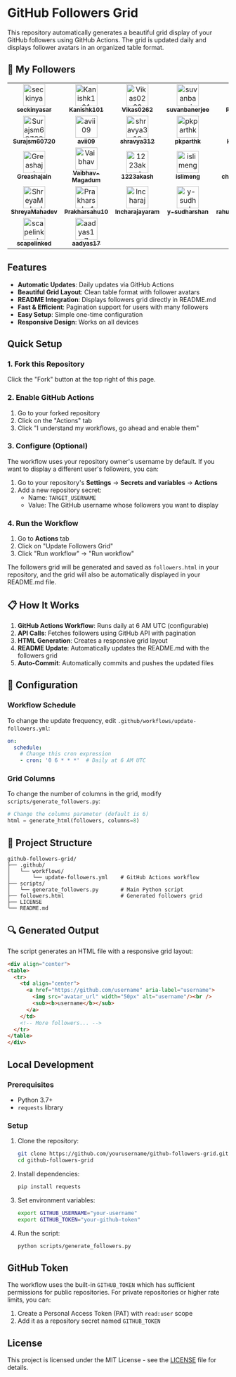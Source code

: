 # GitHub Followers Grid

This repository automatically generates a beautiful grid display of your GitHub followers using GitHub Actions. The grid is updated daily and displays follower avatars in an organized table format.

## 👥 My Followers

<!-- FOLLOWERS-GRID:START -->
<div align="center">
<table>
  <tr>
    <td align="center">
      <a href="https://github.com/seckinyasar" aria-label="seckinyasar">
        <img src="https://avatars.githubusercontent.com/u/86570205?v=4" width="50px" alt="seckinyasar"/><br />
        <sub><b>seckinyasar</b></sub>
      </a>
    </td>
    <td align="center">
      <a href="https://github.com/Kanishk101" aria-label="Kanishk101">
        <img src="https://avatars.githubusercontent.com/u/92754882?v=4" width="50px" alt="Kanishk101"/><br />
        <sub><b>Kanishk101</b></sub>
      </a>
    </td>
    <td align="center">
      <a href="https://github.com/Vikas0262" aria-label="Vikas0262">
        <img src="https://avatars.githubusercontent.com/u/98486302?v=4" width="50px" alt="Vikas0262"/><br />
        <sub><b>Vikas0262</b></sub>
      </a>
    </td>
    <td align="center">
      <a href="https://github.com/suvanbanerjee" aria-label="suvanbanerjee">
        <img src="https://avatars.githubusercontent.com/u/104707806?v=4" width="50px" alt="suvanbanerjee"/><br />
        <sub><b>suvanbanerjee</b></sub>
      </a>
    </td>
    <td align="center">
      <a href="https://github.com/PhenomSG" aria-label="PhenomSG">
        <img src="https://avatars.githubusercontent.com/u/112311726?v=4" width="50px" alt="PhenomSG"/><br />
        <sub><b>PhenomSG</b></sub>
      </a>
    </td>
    <td align="center">
      <a href="https://github.com/Harshjosh361" aria-label="Harshjosh361">
        <img src="https://avatars.githubusercontent.com/u/113841022?v=4" width="50px" alt="Harshjosh361"/><br />
        <sub><b>Harshjosh361</b></sub>
      </a>
    </td>
  </tr>

  <tr>
    <td align="center">
      <a href="https://github.com/Surajsm60720" aria-label="Surajsm60720">
        <img src="https://avatars.githubusercontent.com/u/120303183?v=4" width="50px" alt="Surajsm60720"/><br />
        <sub><b>Surajsm60720</b></sub>
      </a>
    </td>
    <td align="center">
      <a href="https://github.com/avii09" aria-label="avii09">
        <img src="https://avatars.githubusercontent.com/u/121215948?v=4" width="50px" alt="avii09"/><br />
        <sub><b>avii09</b></sub>
      </a>
    </td>
    <td align="center">
      <a href="https://github.com/shravya312" aria-label="shravya312">
        <img src="https://avatars.githubusercontent.com/u/125795769?v=4" width="50px" alt="shravya312"/><br />
        <sub><b>shravya312</b></sub>
      </a>
    </td>
    <td align="center">
      <a href="https://github.com/pkparthk" aria-label="pkparthk">
        <img src="https://avatars.githubusercontent.com/u/134757839?v=4" width="50px" alt="pkparthk"/><br />
        <sub><b>pkparthk</b></sub>
      </a>
    </td>
    <td align="center">
      <a href="https://github.com/kylehonke" aria-label="kylehonke">
        <img src="https://avatars.githubusercontent.com/u/135394003?v=4" width="50px" alt="kylehonke"/><br />
        <sub><b>kylehonke</b></sub>
      </a>
    </td>
    <td align="center">
      <a href="https://github.com/vedant-35" aria-label="vedant-35">
        <img src="https://avatars.githubusercontent.com/u/136176599?v=4" width="50px" alt="vedant-35"/><br />
        <sub><b>vedant-35</b></sub>
      </a>
    </td>
  </tr>

  <tr>
    <td align="center">
      <a href="https://github.com/Greashajain" aria-label="Greashajain">
        <img src="https://avatars.githubusercontent.com/u/137306853?v=4" width="50px" alt="Greashajain"/><br />
        <sub><b>Greashajain</b></sub>
      </a>
    </td>
    <td align="center">
      <a href="https://github.com/Vaibhav-Magadum" aria-label="Vaibhav-Magadum">
        <img src="https://avatars.githubusercontent.com/u/139147981?v=4" width="50px" alt="Vaibhav-Magadum"/><br />
        <sub><b>Vaibhav-Magadum</b></sub>
      </a>
    </td>
    <td align="center">
      <a href="https://github.com/1223akash" aria-label="1223akash">
        <img src="https://avatars.githubusercontent.com/u/139630240?v=4" width="50px" alt="1223akash"/><br />
        <sub><b>1223akash</b></sub>
      </a>
    </td>
    <td align="center">
      <a href="https://github.com/islimeng" aria-label="islimeng">
        <img src="https://avatars.githubusercontent.com/u/140187688?v=4" width="50px" alt="islimeng"/><br />
        <sub><b>islimeng</b></sub>
      </a>
    </td>
    <td align="center">
      <a href="https://github.com/chimichangaz" aria-label="chimichangaz">
        <img src="https://avatars.githubusercontent.com/u/140685858?v=4" width="50px" alt="chimichangaz"/><br />
        <sub><b>chimichangaz</b></sub>
      </a>
    </td>
    <td align="center">
      <a href="https://github.com/JahagirdarPrajwal" aria-label="JahagirdarPrajwal">
        <img src="https://avatars.githubusercontent.com/u/143025981?v=4" width="50px" alt="JahagirdarPrajwal"/><br />
        <sub><b>JahagirdarPrajwal</b></sub>
      </a>
    </td>
  </tr>

  <tr>
    <td align="center">
      <a href="https://github.com/ShreyaMahadev" aria-label="ShreyaMahadev">
        <img src="https://avatars.githubusercontent.com/u/146538402?v=4" width="50px" alt="ShreyaMahadev"/><br />
        <sub><b>ShreyaMahadev</b></sub>
      </a>
    </td>
    <td align="center">
      <a href="https://github.com/Prakharsahu10" aria-label="Prakharsahu10">
        <img src="https://avatars.githubusercontent.com/u/147237263?v=4" width="50px" alt="Prakharsahu10"/><br />
        <sub><b>Prakharsahu10</b></sub>
      </a>
    </td>
    <td align="center">
      <a href="https://github.com/Incharajayaram" aria-label="Incharajayaram">
        <img src="https://avatars.githubusercontent.com/u/148113274?v=4" width="50px" alt="Incharajayaram"/><br />
        <sub><b>Incharajayaram</b></sub>
      </a>
    </td>
    <td align="center">
      <a href="https://github.com/y-sudharshan" aria-label="y-sudharshan">
        <img src="https://avatars.githubusercontent.com/u/152261718?v=4" width="50px" alt="y-sudharshan"/><br />
        <sub><b>y-sudharshan</b></sub>
      </a>
    </td>
    <td align="center">
      <a href="https://github.com/rahulkrchaudhary" aria-label="rahulkrchaudhary">
        <img src="https://avatars.githubusercontent.com/u/152591373?v=4" width="50px" alt="rahulkrchaudhary"/><br />
        <sub><b>rahulkrchaudhary</b></sub>
      </a>
    </td>
    <td align="center">
      <a href="https://github.com/0xChilli" aria-label="0xChilli">
        <img src="https://avatars.githubusercontent.com/u/156460890?v=4" width="50px" alt="0xChilli"/><br />
        <sub><b>0xChilli</b></sub>
      </a>
    </td>
  </tr>

  <tr>
    <td align="center">
      <a href="https://github.com/scapelinked" aria-label="scapelinked">
        <img src="https://avatars.githubusercontent.com/u/167438575?v=4" width="50px" alt="scapelinked"/><br />
        <sub><b>scapelinked</b></sub>
      </a>
    </td>
    <td align="center">
      <a href="https://github.com/aadyas17" aria-label="aadyas17">
        <img src="https://avatars.githubusercontent.com/u/171001126?v=4" width="50px" alt="aadyas17"/><br />
        <sub><b>aadyas17</b></sub>
      </a>
    </td>
    <td></td>
    <td></td>
    <td></td>
    <td></td>
  </tr>
</table>
</div>
<!-- FOLLOWERS-GRID:END -->

## Features

- **Automatic Updates**: Daily updates via GitHub Actions
- **Beautiful Grid Layout**: Clean table format with follower avatars
- **README Integration**: Displays followers grid directly in README.md
- **Fast & Efficient**: Pagination support for users with many followers
- **Easy Setup**: Simple one-time configuration
- **Responsive Design**: Works on all devices

## Quick Setup

### 1. Fork this Repository
Click the "Fork" button at the top right of this page.

### 2. Enable GitHub Actions
1. Go to your forked repository
2. Click on the "Actions" tab
3. Click "I understand my workflows, go ahead and enable them"

### 3. Configure (Optional)
The workflow uses your repository owner's username by default. If you want to display a different user's followers, you can:

1. Go to your repository's **Settings** → **Secrets and variables** → **Actions**
2. Add a new repository secret:
   - Name: `TARGET_USERNAME`
   - Value: The GitHub username whose followers you want to display

### 4. Run the Workflow
1. Go to **Actions** tab
2. Click on "Update Followers Grid"
3. Click "Run workflow" → "Run workflow"

The followers grid will be generated and saved as `followers.html` in your repository, and the grid will also be automatically displayed in your README.md file.

## 📋 How It Works

1. **GitHub Actions Workflow**: Runs daily at 6 AM UTC (configurable)
2. **API Calls**: Fetches followers using GitHub API with pagination
3. **HTML Generation**: Creates a responsive grid layout
4. **README Update**: Automatically updates the README.md with the followers grid
5. **Auto-Commit**: Automatically commits and pushes the updated files

## 🔧 Configuration

### Workflow Schedule
To change the update frequency, edit `.github/workflows/update-followers.yml`:

```yaml
on:
  schedule:
    # Change this cron expression
    - cron: '0 6 * * *'  # Daily at 6 AM UTC
```

### Grid Columns
To change the number of columns in the grid, modify `scripts/generate_followers.py`:

```python
# Change the columns parameter (default is 6)
html = generate_html(followers, columns=8)
```

## 📁 Project Structure

```
github-followers-grid/
├── .github/
│   └── workflows/
│       └── update-followers.yml    # GitHub Actions workflow
├── scripts/
│   └── generate_followers.py       # Main Python script
├── followers.html                  # Generated followers grid
├── LICENSE
└── README.md
```

## 🔍 Generated Output

The script generates an HTML file with a responsive grid layout:

```html
<div align="center">
<table>
  <tr>
    <td align="center">
      <a href="https://github.com/username" aria-label="username">
        <img src="avatar_url" width="50px" alt="username"/><br />
        <sub><b>username</b></sub>
      </a>
    </td>
    <!-- More followers... -->
  </tr>
</table>
</div>
```

## Local Development

### Prerequisites
- Python 3.7+
- `requests` library

### Setup
1. Clone the repository:
   ```bash
   git clone https://github.com/yourusername/github-followers-grid.git
   cd github-followers-grid
   ```

2. Install dependencies:
   ```bash
   pip install requests
   ```

3. Set environment variables:
   ```bash
   export GITHUB_USERNAME="your-username"
   export GITHUB_TOKEN="your-github-token"
   ```

4. Run the script:
   ```bash
   python scripts/generate_followers.py
   ```

## GitHub Token

The workflow uses the built-in `GITHUB_TOKEN` which has sufficient permissions for public repositories. For private repositories or higher rate limits, you can:

1. Create a Personal Access Token (PAT) with `read:user` scope
2. Add it as a repository secret named `GITHUB_TOKEN`

## License

This project is licensed under the MIT License - see the [LICENSE](LICENSE) file for details.
